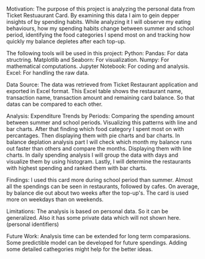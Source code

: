 Motivation:
  The purpose of this project is analyzing the personal data from Ticket Restuaurant Card. By examining this data I aim to   gein depper insights of by spending habits. While analyzing it I will observe my eating behaviours, how my spending habits  change between summer and school period, identifying the food categories I spend most on and tracking how quickly my        balance depletes after each top-up.

The following tools will be used in this project:
  Python:
    Pandas: For data structring.
    Matplotlib and Seaborn: For visualization.
    Numpy: For mathematical computations.
  Jupyter Notebook: For coding and analysis.
  Excel: For handling the raw data.

Data Source:
  The data was retrieved from Ticket Restaurant application and exported in Excel format.
  This Excel table shows the restaurant name, transaction name, transaction amount and remaining card balance. So that datas can be compared to each other.

Analysis:
  Expenditure Trends by Periods: Comparing the spending amount between summer and school periods. Visualizing this patterns with line and bar charts.
 After that finding which food category I spent most on with percantages. Then displaying them with pie charts and bar charts.
 In balance deplation analysis part I will check which month my balance runs out faster than others and compare the months. Displaying them with line charts.
 In daily spending analysis I will group the data with days and visualize them by using histogram. 
 Lastly, I will determine the restaurants with highest spending and ranked them with bar charts.

 Findings:
   I used this card more during school period than summer.
   Almost all the spendings can be seen in restaurants, followed by cafes.
   On average, by balance die out about two weeks after the top-up's.
   The card is used more on weekdays than on weekends.

Limitations:
  The analysis is based on personal data. So it can be generalized. Also it has some private data which will not shown here.(personal identifiers)

Future Work:
  Analysis time can be extended for long term comparasions.
  Some predictible model can be developed for future spendings.
  Adding some detailed cathegories might help for the better ideas.
  
